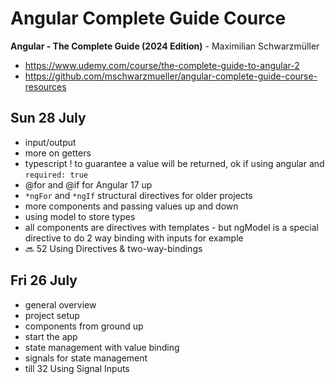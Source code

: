 # Angular Complete Guide Cource

**Angular - The Complete Guide (2024 Edition)** - Maximilian Schwarzmüller

- https://www.udemy.com/course/the-complete-guide-to-angular-2
- https://github.com/mschwarzmueller/angular-complete-guide-course-resources

## Sun 28 July
- input/output
- more on getters
- typescript ! to guarantee a value will be returned, ok if using angular and
  `required: true`
- @for and @if for Angular 17 up
- `*ngFor` and `*ngIf` structural directives for older projects
- more components and passing values up and down
- using model to store types
- all components are directives with templates - but ngModel is a special
  directive to do 2 way binding with inputs for example
- 🔜 52 Using Directives & two-way-bindings 

## Fri 26 July

- general overview
- project setup
- components from ground up
- start the app
- state management with value binding
- signals for state management
- till 32 Using Signal Inputs
